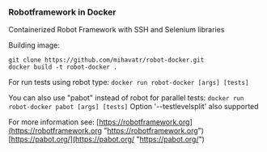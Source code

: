 ### Robotframework in Docker
Containerized Robot Framework with SSH and Selenium libraries

Building image: 
```
git clone https://github.com/mihavatr/robot-docker.git
docker build -t robot-docker .
```

For run tests using robot type: `docker run robot-docker [args] [tests]`

You can also use "pabot" instead of robot for parallel tests: `docker run robot-docker pabot [args] [tests]`
Option '--testlevelsplit' also supported

For more information see:
[https://robotframework.org](https://robotframework.org "https://robotframework.org")
[https://pabot.org/](https://pabot.org/ "https://pabot.org/")
